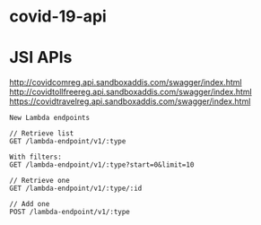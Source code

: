 # covid-19-api

# JSI APIs

http://covidcomreg.api.sandboxaddis.com/swagger/index.html
http://covidtollfreereg.api.sandboxaddis.com/swagger/index.html
https://covidtravelreg.api.sandboxaddis.com/swagger/index.html

```
New Lambda endpoints

// Retrieve list
GET /lambda-endpoint/v1/:type

With filters:
GET /lambda-endpoint/v1/:type?start=0&limit=10

// Retrieve one
GET /lambda-endpoint/v1/:type/:id

// Add one
POST /lambda-endpoint/v1/:type

```

